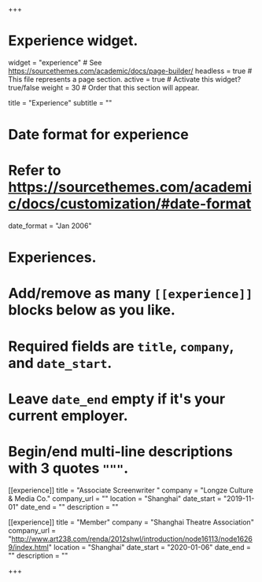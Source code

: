 +++
# Experience widget.
widget = "experience"  # See https://sourcethemes.com/academic/docs/page-builder/
headless = true  # This file represents a page section.
active = true  # Activate this widget? true/false
weight = 30  # Order that this section will appear.

title = "Experience"
subtitle = ""

# Date format for experience
#   Refer to https://sourcethemes.com/academic/docs/customization/#date-format
date_format = "Jan 2006"

# Experiences.
#   Add/remove as many `[[experience]]` blocks below as you like.
#   Required fields are `title`, `company`, and `date_start`.
#   Leave `date_end` empty if it's your current employer.
#   Begin/end multi-line descriptions with 3 quotes `"""`.

[[experience]]
  title = "Associate Screenwriter "
  company = "Longze Culture & Media Co."
  company_url = ""
  location = "Shanghai"
  date_start = "2019-11-01"
  date_end = ""
  description = ""

[[experience]]
  title = "Member"
  company = "Shanghai Theatre Association"
  company_url = "http://www.art238.com/renda/2012shwl/introduction/node16113/node16269/index.html"
  location = "Shanghai"
  date_start = "2020-01-06"
  date_end = ""
  description = ""

+++
